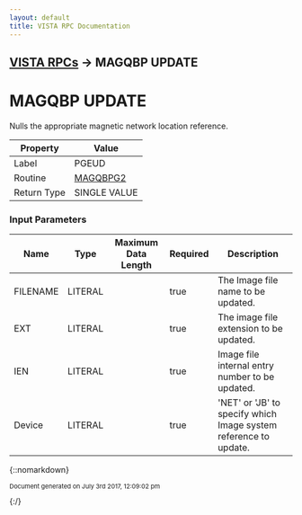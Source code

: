 ```yaml
---
layout: default
title: VISTA RPC Documentation
---
```


## [VISTA RPCs](TableOfContents) &#8594; MAGQBP UPDATE
# MAGQBP UPDATE

Nulls the appropriate magnetic network location reference.

Property | Value
--- | ---
Label | PGEUD
Routine | [MAGQBPG2](http://code.osehra.org/dox/Routine_MAGQBPG2_source.html)
Return Type | SINGLE VALUE


### Input Parameters

Name | Type | Maximum Data Length | Required | Description
--- | --- | --- | --- | ---
FILENAME | LITERAL |  | true | The Image file name to be updated.
EXT | LITERAL |  | true | The image file extension to be updated.
IEN | LITERAL |  | true | Image file internal entry number to be updated.
Device | LITERAL |  | true | &#x27;NET&#x27; or &#x27;JB&#x27; to specify which Image system reference to update.



{::nomarkdown} <br/><p style="font-size: 11px">Document generated on July 3rd 2017, 12:09:02 pm</p>{:/}